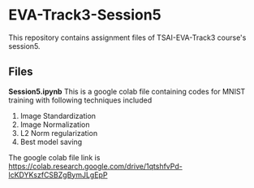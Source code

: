 # EVA-Track3-Session5
This repository contains assignment files of TSAI-EVA-Track3 course's session5.


## Files

**Session5.ipynb**
This is a google colab file containing codes for MNIST training with following techniques included
1. Image Standardization
2. Image Normalization
3. L2 Norm regularization
4. Best model saving 

The google colab file link is https://colab.research.google.com/drive/1qtshfvPd-lcKDYKszfCSBZgBymJLgEpP 

 
